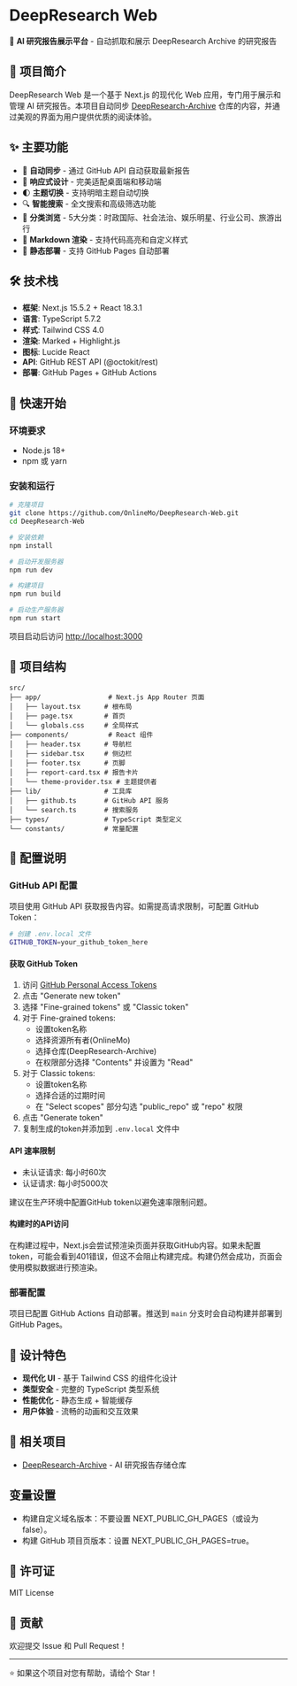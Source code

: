 # DeepResearch Web

🤖 **AI 研究报告展示平台** - 自动抓取和展示 DeepResearch Archive 的研究报告

## 📖 项目简介

DeepResearch Web 是一个基于 Next.js 的现代化 Web 应用，专门用于展示和管理 AI 研究报告。本项目自动同步 [DeepResearch-Archive](https://github.com/OnlineMo/DeepResearch-Archive) 仓库的内容，并通过美观的界面为用户提供优质的阅读体验。

## ✨ 主要功能

- 🔄 **自动同步** - 通过 GitHub API 自动获取最新报告
- 📱 **响应式设计** - 完美适配桌面端和移动端
- 🌓 **主题切换** - 支持明暗主题自动切换
- 🔍 **智能搜索** - 全文搜索和高级筛选功能
- 📂 **分类浏览** - 5大分类：时政国际、社会法治、娱乐明星、行业公司、旅游出行
- 📝 **Markdown 渲染** - 支持代码高亮和自定义样式
- 🚀 **静态部署** - 支持 GitHub Pages 自动部署

## 🛠 技术栈

- **框架**: Next.js 15.5.2 + React 18.3.1
- **语言**: TypeScript 5.7.2
- **样式**: Tailwind CSS 4.0
- **渲染**: Marked + Highlight.js
- **图标**: Lucide React
- **API**: GitHub REST API (@octokit/rest)
- **部署**: GitHub Pages + GitHub Actions

## 🚀 快速开始

### 环境要求

- Node.js 18+
- npm 或 yarn

### 安装和运行

```bash
# 克隆项目
git clone https://github.com/OnlineMo/DeepResearch-Web.git
cd DeepResearch-Web

# 安装依赖
npm install

# 启动开发服务器
npm run dev

# 构建项目
npm run build

# 启动生产服务器
npm run start
```

项目启动后访问 [http://localhost:3000](http://localhost:3000)

## 📁 项目结构

```
src/
├── app/                 # Next.js App Router 页面
│   ├── layout.tsx      # 根布局
│   ├── page.tsx        # 首页
│   └── globals.css     # 全局样式
├── components/          # React 组件
│   ├── header.tsx      # 导航栏
│   ├── sidebar.tsx     # 侧边栏
│   ├── footer.tsx      # 页脚
│   ├── report-card.tsx # 报告卡片
│   └── theme-provider.tsx # 主题提供者
├── lib/                # 工具库
│   ├── github.ts       # GitHub API 服务
│   └── search.ts       # 搜索服务
├── types/              # TypeScript 类型定义
└── constants/          # 常量配置
```

## 🔧 配置说明

### GitHub API 配置

项目使用 GitHub API 获取报告内容。如需提高请求限制，可配置 GitHub Token：

```bash
# 创建 .env.local 文件
GITHUB_TOKEN=your_github_token_here
```

#### 获取 GitHub Token

1. 访问 [GitHub Personal Access Tokens](https://github.com/settings/tokens)
2. 点击 "Generate new token"
3. 选择 "Fine-grained tokens" 或 "Classic token"
4. 对于 Fine-grained tokens:
   - 设置token名称
   - 选择资源所有者(OnlineMo)
   - 选择仓库(DeepResearch-Archive)
   - 在权限部分选择 "Contents" 并设置为 "Read"
5. 对于 Classic tokens:
   - 设置token名称
   - 选择合适的过期时间
   - 在 "Select scopes" 部分勾选 "public_repo" 或 "repo" 权限
6. 点击 "Generate token"
7. 复制生成的token并添加到 `.env.local` 文件中

#### API 速率限制

- 未认证请求: 每小时60次
- 认证请求: 每小时5000次

建议在生产环境中配置GitHub token以避免速率限制问题。

#### 构建时的API访问

在构建过程中，Next.js会尝试预渲染页面并获取GitHub内容。如果未配置token，可能会看到401错误，但这不会阻止构建完成。构建仍然会成功，页面会使用模拟数据进行预渲染。

### 部署配置

项目已配置 GitHub Actions 自动部署。推送到 `main` 分支时会自动构建并部署到 GitHub Pages。

## 🎨 设计特色

- **现代化 UI** - 基于 Tailwind CSS 的组件化设计
- **类型安全** - 完整的 TypeScript 类型系统
- **性能优化** - 静态生成 + 智能缓存
- **用户体验** - 流畅的动画和交互效果

## 📖 相关项目

- [DeepResearch-Archive](https://github.com/OnlineMo/DeepResearch-Archive) - AI 研究报告存储仓库

## 变量设置
- 构建自定义域名版本：不要设置 NEXT_PUBLIC_GH_PAGES（或设为 false）。
- 构建 GitHub 项目页版本：设置 NEXT_PUBLIC_GH_PAGES=true。

## 📄 许可证

MIT License

## 👥 贡献

欢迎提交 Issue 和 Pull Request！

---

⭐ 如果这个项目对您有帮助，请给个 Star！

